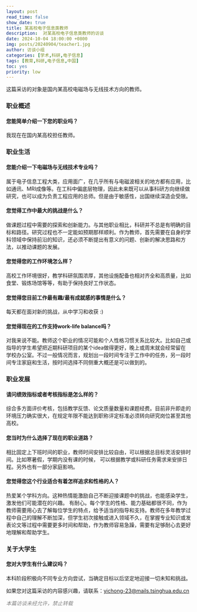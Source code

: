 ```yaml
---
layout: post
read_time: false
show_date: true
title: 某高校电子信息类教师
description:  对某高校电子信息类教师的访谈
date: 2024-10-04 18:00:00 +0800
img: posts/20240904/teacher1.jpg
author: 访谈小组
categories: [学术,科研,电子信息]
tags: [教育,科研,电子信息,中国]
toc: yes
priority: low
---
```

这篇采访的对象是国内某高校电磁场与无线技术方向的教师。

### 职业概述

#### 您能简单介绍一下您的职业吗？
我现在在国内某高校担任教师。

### 职业生活

#### 您能介绍一下电磁场与无线技术专业吗？
属于电子信息工程大类，应用面广，在几乎所有与电磁波相关的地方都有应用，比如通讯、MRI成像等。在工科中偏底层物理，因此未来既可以从事科研方向继续做研究，也可以成为负责工程应用的总师。但是由于敏感性，出国继续深造会受限。

#### 您觉得工作中最大的挑战是什么？
做课题过程中需要的探索和创新能力。与其他职业相比，科研并不总是有明确的目标和路径。研究过程也不一定能如预期那样顺利。作为教师，首先需要在自身的学科领域中保持前沿的知识，还必须不断提出有意义的问题、创新的解决思路和方法，以推动课题的发展。

#### 您觉得您的工作环境怎么样？
高校工作环境很好，教学科研氛围浓厚，其他设施配备也相对齐全和高质量，比如食堂、锻炼场馆等等，有助于保持良好工作状态。

#### 您觉得您目前工作最有趣/最有成就感的事情是什么？
每天都在面对新的挑战，从中学习和收获 :)

#### 您觉得现在的工作支持work-life balance吗？
对我来说不能。教师这个职业的情况可能和个人性格习惯关系比较大。比如自己或指导的学生希望把近期科研项目的某个idea做得更好，晚上或周末就会经常留在学校办公室。不过一般情况而言，规划出一段时间专注于工作中的任务，另一段时间专注家庭和生活，按时间选择不同侧重大概还是可以做到的。

### 职业发展

#### 请问绩效指标或者考核指标是怎么样的？
综合多方面评价考核，包括教学反馈、论文质量数量和课题经费。目前非升即走的环境压力确实很大，在规定年限不能达到职称评定标准必须转向研究岗位甚至其他高校。

#### 您当时为什么选择了现在的职业道路？
相比固定上下班时间的职业，教师时间安排比较自由，可以根据总目标灵活安排时间。比如寒暑假，学期内没有课的时候， 可以根据教学或科研任务需求来安排日程。另外也有一部分家庭影响。

#### 您觉得您这个行业适合有着怎样追求和性格的人？
热爱某个学科方向。这种热情能激励自己不断迎接课题中的挑战，也能感染学生，激发他们可能潜在的兴趣。 
有耐心。每个学生的性格、能力基础都很不同，作为教师需要用心去了解每位学生的特点，给予适当的指导和支持。教师在多年教学过程中自己的理解不断加深，但学生初次接触或进入领域不久，在掌握专业知识或发表论文等过程中需要更多时间和帮助，作为教师容易急躁，需要有足够耐心去更好地理解和帮助学生。

### 关于大学生

#### 您对大学生有什么建议吗？
本科阶段积极向不同专业方向尝试，当确定目标以后坚定地迎接一切未知和挑战。

如果您对这篇采访的内容感兴趣，请联系：yichong-23@mails.tsinghua.edu.cn  

<em style="color: gray;">本篇访谈未经允许，禁止转载</em>
